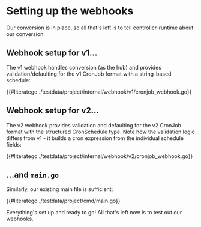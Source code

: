 # Setting up the webhooks

Our conversion is in place, so all that's left is to tell
controller-runtime about our conversion.

## Webhook setup for v1...

The v1 webhook handles conversion (as the hub) and provides validation/defaulting
for the v1 CronJob format with a string-based schedule:

{{#literatego ./testdata/project/internal/webhook/v1/cronjob_webhook.go}}

## Webhook setup for v2...

The v2 webhook provides validation and defaulting for the v2 CronJob format
with the structured CronSchedule type. Note how the validation logic differs
from v1 - it builds a cron expression from the individual schedule fields:

{{#literatego ./testdata/project/internal/webhook/v2/cronjob_webhook.go}}

## ...and `main.go`

Similarly, our existing main file is sufficient:

{{#literatego ./testdata/project/cmd/main.go}}

Everything's set up and ready to go!  All that's left now is to test out
our webhooks.
